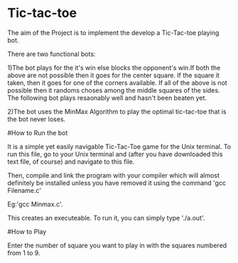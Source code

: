 # Tic-tac-toe
The aim of the Project is to implement the develop a Tic-Tac-toe playing bot. 

There are two functional bots:

1)The bot plays for the it's win else blocks the opponent's win.If both the above are not possible then it goes for the center square.
If the square it taken, then it goes for one of the corners available. If all of the above is not possible then it randoms choses among
the middle squares of the sides. The following bot plays resaonably well and hasn't been beaten yet. 

2)The bot uses the MinMax Algorithm to play the optimal tic-tac-toe that is the bot never loses.


#How to Run the bot

It is a simple yet easily navigable Tic-Tac-Toe game for the Unix terminal. To run this file, go
to your Unix terminal and (after you have downloaded this text file, of course) and
navigate to this file. 

Then, compile and link the program with your compiler which will
almost definitely be installed unless you have removed it using the command 'gcc Filename.c' 

Eg:'gcc Minmax.c'.

This creates an executeable. To run it, you can simply type './a.out'. 

#How to Play

Enter the number of square you want to play in with the squares numbered from 1 to 9.
